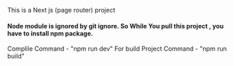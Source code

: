 This is a Next js (page router) project

#### Node module is ignored by git ignore. So While You pull this project , you have to install npm package. ####

Complile Command - "npm run dev"
For build Project Command - "npm run build"



